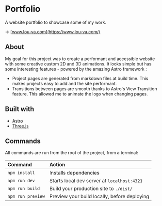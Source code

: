 # Portfolio

A website portfolio to showcase some of my work.

→ [www.lou-va.com](https://www.lou-va.com/)

## About

My goal for this project was to create a performant and accessible website with some creative custom 2D and 3D animations. It looks simple but has some interesting features - powered by the amazing Astro framework :
- Project pages are generated from markdown files at build time. This makes projects easy to add and the site performant.
- Transitions between pages are smooth thanks to Astro's View Transition feature. This allowed me to animate the logo when changing pages.

## Built with

- [Astro](https://astro.build/)
- [Three.js](https://threejs.org/)

## Commands

All commands are run from the root of the project, from a terminal:

| Command                   | Action                                           |
| :------------------------ | :----------------------------------------------- |
| `npm install`             | Installs dependencies                            |
| `npm run dev`             | Starts local dev server at `localhost:4321`      |
| `npm run build`           | Build your production site to `./dist/`          |
| `npm run preview`         | Preview your build locally, before deploying     |